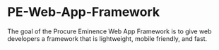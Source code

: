 # PE-Web-App-Framework
The goal of the Procure Eminence Web App Framework is to give web developers a framework that is lightweight, mobile friendly, and fast.
